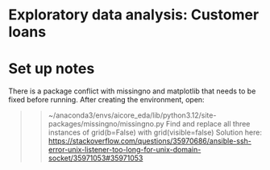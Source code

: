 # Exploratory data analysis: Customer loans
# 



# Set up notes
There is a package conflict with missingno and matplotlib that needs to be fixed before running.
After creating the environment, open:
>>~/anaconda3/envs/aicore_eda/lib/python3.12/site-packages/missingno/missingno.py
Find and replace all three instances of
grid(b=False)
with 
grid(visible=false)
Solution here:
https://stackoverflow.com/questions/35970686/ansible-ssh-error-unix-listener-too-long-for-unix-domain-socket/35971053#35971053